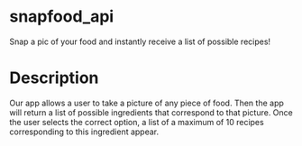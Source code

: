 # snapfood_api

Snap a pic of your food and instantly receive a list of possible recipes!


# Description
Our app allows a user to take a picture of any piece of food. Then the app will return a list of possible ingredients that correspond to that picture. Once the user selects the correct option, a list of a maximum of 10 recipes corresponding to this ingredient appear.
